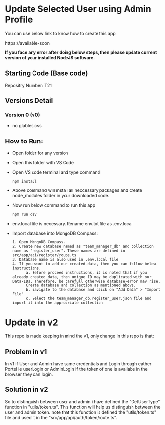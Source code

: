 # Update Selected User using Admin Profile

You can use below link to know how to create this app

https://available-soon

**If you face any error after doing below steps, then please update current version of your installed NodeJS software.**

## Starting Code (Base code)

Repositry Number: T21

## Versions Detail

### Version 0 (v0)

- no glables.css

## How to Run:

- Open folder for any version
- Open this folder with VS Code
- Open VS code terminal and type command

      npm install

- Above command will install all neccessary packages and create node_modules folder in your downloaded code.

- Now run below command to run this app

      npm run dev

- env.local file is necessary. Rename env.txt file as .env.local

- Import database into MongoDB Compass:

      1. Open MongoDB Compass.
      2. Create new database named as "team_manager_db" and collection name as "register_user". These names are defined in src/app/api/register/route.ts
      3. Database name is also used in .env.local file
      4. If you want to add our created-data, then you can follow below instructions.
            a. Before proceed instructions, it is noted that if you already created data, then unique ID may be duplicated with our Data-IDs. Therefore, be carefull otherwise database-error may rise.
            Create database and collection as mentioned above.
            b. Navigate to the database and click on "Add Data" > "Import File"
            c. Select the team_manager_db.register_user.json file and import it into the appropriate collection

# Update in v2

This repo is made keeping in mind the v1, only change in this repo is that:

## Problem in v1

In v1 if User and Admin have same credentials and Login through eather Portel ie userLogin or AdminLogin if the token of one is availabe in the browser they can login.

## Solution in v2

So to distinguish between user and admin i have defined the "GetUserType" function in "utils/token.ts". This function will help us distinguish between the user and admin token.
note that this function is defined the "utils/token.ts" file and used it in the "src/app/api/auth/token/route.ts".
